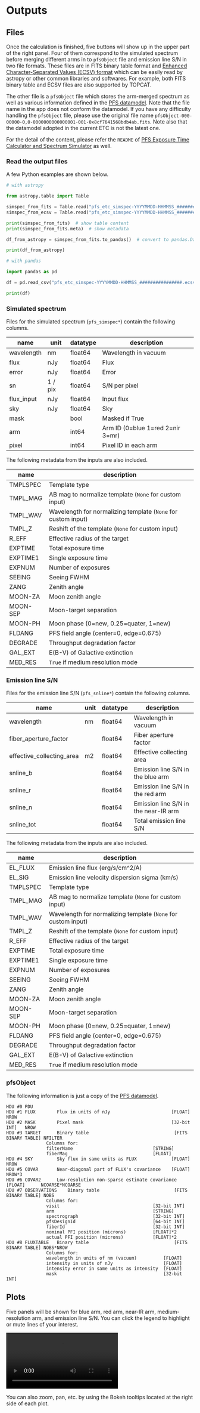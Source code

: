 # Outputs

## Files

Once the calculation is finished, five buttons will show up in the upper part of the right panel.
Four of them correspond to the simulated spectrum before merging different arms in to `pfsObject` file and
emission line S/N in two file formats.
These files are in FITS binary table format and [Enhanced Character-Separated Values (ECSV) format](https://github.com/astropy/astropy-APEs/blob/main/APE6.rst) which can be easily read by astropy or other common libraries and softwares. For example, both FITS binary table and ECSV files are also supported by TOPCAT.

The other file is a `pfsObject` file which stores the arm-merged spectrum as well as various information
defined in the [PFS datamodel](https://github.com/Subaru-PFS/datamodel/blob/37d0bda305ea3fb5c86bc88aaa77581975540112/datamodel.txt).
Note that the file name in the app does not conform the datamodel.
If you have any difficulty handling the `pfsObject` file,
please use the original file name `pfsObject-000-00000-0,0-0000000000000001-001-0x8cf7641568bdb4ab.fits`.
Note also that the datamodel adopted in the current ETC is not the latest one.



For the detail of the content, please refer the `README` of [PFS Exposure Time Calculator and Spectrum Simulator](https://github.com/Subaru-PFS/spt_ExposureTimeCalculator/) as well.

### Read the output files

A few Python examples are shown below.

```py
# with astropy

from astropy.table import Table

simspec_from_fits = Table.read("pfs_etc_simspec-YYYYMMDD-HHMMSS_################.fits")
simspec_from_ecsv = Table.read("pfs_etc_simspec-YYYYMMDD-HHMMSS_################.ecsv")

print(simspec_from_fits)  # show table content
print(simspec_from_fits.meta)  # show metadata

df_from_astropy = simspec_from_fits.to_pandas()  # convert to pandas.DataFrame

print(df_from_astropy)
```

```py
# with pandas

import pandas as pd

df = pd.read_csv("pfs_etc_simspec-YYYYMMDD-HHMMSS_################.ecsv", comment="#")

print(df)
```




### Simulated spectrum

Files for the simulated spectrum (`pfs_simspec*`) contain the following columns.

| name       | unit    | datatype | description                      |
|------------|---------|----------|----------------------------------|
| wavelength | nm      | float64  | Wavelength in vacuum             |
| flux       | nJy     | float64  | Flux                             |
| error      | nJy     | float64  | Error                            |
| sn         | 1 / pix | float64  | S/N per pixel                    |
| flux_input | nJy     | float64  | Input flux                       |
| sky        | nJy     | float64  | Sky                              |
| mask       |         | bool     | Masked if True                   |
| arm        |         | int64    | Arm ID (0=blue 1=red 2=nir 3=mr) |
| pixel      |         | int64    | Pixel ID in each arm             |

The following metadata from the inputs are also included.

| name     | description                                                    |
|----------|----------------------------------------------------------------|
| TMPLSPEC | Template type                                                  |
| TMPL_MAG | AB mag to normalize template (`None` for custom input)         |
| TMPL_WAV | Wavelength for normalizing template  (`None` for custom input) |
| TMPL_Z   | Reshift of the template   (`None` for custom input)            |
| R_EFF    | Effective radius of the target                                 |
| EXPTIME  | Total exposure time                                            |
| EXPTIME1 | Single exposure time                                           |
| EXPNUM   | Number of exposures                                            |
| SEEING   | Seeing FWHM                                                    |
| ZANG     | Zenith angle                                                   |
| MOON-ZA  | Moon zenith angle                                              |
| MOON-SEP | Moon-target separation                                         |
| MOON-PH  | Moon phase (0=new, 0.25=quater, 1=new)                         |
| FLDANG   | PFS field angle (center=0, edge=0.675)                         |
| DEGRADE  | Throughput degradation factor                                  |
| GAL_EXT  | E(B-V) of Galactive extinction                                 |
| MED_RES  | `True` if medium resolution mode                               |

### Emission line S/N

Files for the emission line S/N (`pfs_snline*`) contain the following columns.

| name                      | unit | datatype | description                          |
|---------------------------|------|----------|--------------------------------------|
| wavelength                | nm   | float64  | Wavelength in vacuum                 |
| fiber_aperture_factor     |      | float64  | Fiber aperture factor                |
| effective_collecting_area | m2   | float64  | Effective collecting area            |
| snline_b                  |      | float64  | Emission line S/N in the blue arm    |
| snline_r                  |      | float64  | Emission line S/N in the red arm     |
| snline_n                  |      | float64  | Emission line S/N in the near-IR arm |
| snline_tot                |      | float64  | Total emission line S/N              |

The following metadata from the inputs are also included.

| name     | description                                                    |
|----------|----------------------------------------------------------------|
| EL_FLUX  | Emission line flux (erg/s/cm^2/A)                              |
| EL_SIG   | Emission line velocity dispersion sigma (km/s)                 |
| TMPLSPEC | Template type                                                  |
| TMPL_MAG | AB mag to normalize template (`None` for custom input)         |
| TMPL_WAV | Wavelength for normalizing template  (`None` for custom input) |
| TMPL_Z   | Reshift of the template   (`None` for custom input)            |
| R_EFF    | Effective radius of the target                                 |
| EXPTIME  | Total exposure time                                            |
| EXPTIME1 | Single exposure time                                           |
| EXPNUM   | Number of exposures                                            |
| SEEING   | Seeing FWHM                                                    |
| ZANG     | Zenith angle                                                   |
| MOON-ZA  | Moon zenith angle                                              |
| MOON-SEP | Moon-target separation                                         |
| MOON-PH  | Moon phase (0=new, 0.25=quater, 1=new)                         |
| FLDANG   | PFS field angle (center=0, edge=0.675)                         |
| DEGRADE  | Throughput degradation factor                                  |
| GAL_EXT  | E(B-V) of Galactive extinction                                 |
| MED_RES  | `True` if medium resolution mode                               |

### pfsObject

The following information is just a copy of the  [PFS datamodel](https://github.com/Subaru-PFS/datamodel/blob/37d0bda305ea3fb5c86bc88aaa77581975540112/datamodel.txt).

```
HDU #0 PDU
HDU #1 FLUX        Flux in units of nJy                       [FLOAT]        NROW
HDU #2 MASK        Pixel mask                                 [32-bit INT]   NROW
HDU #3 TARGET      Binary table                                [FITS BINARY TABLE] NFILTER
               Columns for:
               filterName                              [STRING]
               fiberMag                                [FLOAT]
HDU #4 SKY         Sky flux in same units as FLUX             [FLOAT]        NROW
HDU #5 COVAR       Near-diagonal part of FLUX's covariance    [FLOAT]        NROW*3
HDU #6 COVAR2      Low-resolution non-sparse estimate covariance [FLOAT]      NCOARSE*NCOARSE
HDU #7 OBSERVATIONS    Binary table                            [FITS BINARY TABLE] NOBS
               Columns for:
               visit                                   [32-bit INT]
               arm                                     [STRING]
               spectrograph                            [32-bit INT]
               pfsDesignId                             [64-bit INT]
               fiberId                                 [32-bit INT]
               nominal PFI position (microns)          [FLOAT]*2
               actual PFI position (microns)           [FLOAT]*2
HDU #8 FLUXTABLE   Binary table                                [FITS BINARY TABLE] NOBS*NROW
               Columns for:
		       wavelength in units of nm (vacuum)          [FLOAT]
		       intensity in units of nJy                   [FLOAT]
		       intensity error in same units as intensity  [FLOAT]
		       mask                                        [32-bit INT]
```

## Plots

Five panels will be shown for blue arm, red arm, near-IR arm, medium-resolution arm, and emission line S/N.
You can click the legend to highlight or mute lines of your interest.

![type:video](videos/legend_mute.mp4)

You can also zoom, pan, etc. by using the Bokeh tooltips located at the right side of each plot.


